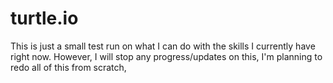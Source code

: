 # turtle.io
This is just a small test run on what I can do with the skills I currently have right now.
However, I will stop any progress/updates on this, I'm planning to redo all of this from scratch,
